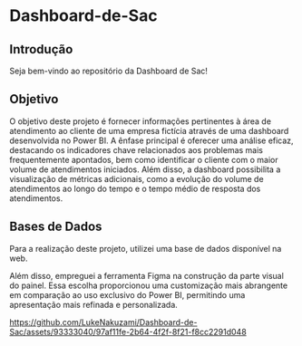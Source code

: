 # Dashboard-de-Sac

## Introdução
Seja bem-vindo ao repositório da Dashboard de Sac!

## Objetivo
O objetivo deste projeto é fornecer informações pertinentes à área de atendimento ao cliente de uma empresa fictícia através de uma dashboard desenvolvida no Power BI. A ênfase principal é oferecer uma análise eficaz, destacando os indicadores chave relacionados aos problemas mais frequentemente apontados, bem como identificar o cliente com o maior volume de atendimentos iniciados. Além disso, a dashboard possibilita a visualização de métricas adicionais, como a evolução do volume de atendimentos ao longo do tempo e o tempo médio de resposta dos atendimentos.

## Bases de Dados
Para a realização deste projeto, utilizei uma base de dados disponível na web.

Além disso, empreguei a ferramenta Figma na construção da parte visual do painel. Essa escolha proporcionou uma customização mais abrangente em comparação ao uso exclusivo do Power BI, permitindo uma apresentação mais refinada e personalizada.

https://github.com/LukeNakuzami/Dashboard-de-Sac/assets/93333040/97af11fe-2b64-4f2f-8f21-f8cc2291d048
